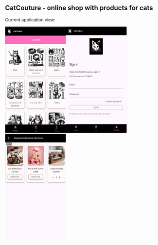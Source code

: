 ## CatCouture - online shop with products for cats

Сurrent application view:

<img src='img_4.png' width='200' height='350'></img><img src='img_2.png' width='200' height='350'></img><img src='img_3.png' width='200' height='350'></img>